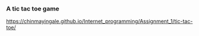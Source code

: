 ### A tic tac toe game
https://chinmayingale.github.io/Internet_programming/Assignment_1/tic-tac-toe/
